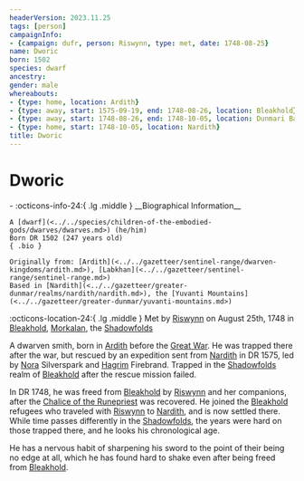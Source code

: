 ```yaml
---
headerVersion: 2023.11.25
tags: [person]
campaignInfo:
- {campaign: dufr, person: Riswynn, type: met, date: 1748-08-25}
name: Dworic
born: 1502
species: dwarf
ancestry:
gender: male
whereabouts:
- {type: home, location: Ardith}
- {type: away, start: 1575-09-19, end: 1748-08-26, location: Bleakhold}
- {type: away, start: 1748-08-26, end: 1748-10-05, location: Dunmari Basin}
- {type: home, start: 1748-10-05, location: Nardith}
title: Dworic
---
```

# Dworic
<div class="grid cards ext-narrow-margin ext-one-column" markdown>
- :octicons-info-24:{ .lg .middle } __Biographical Information__

    A [dwarf](<../../species/children-of-the-embodied-gods/dwarves/dwarves.md>) (he/him)  
    Born DR 1502 (247 years old)  
    { .bio }

    Originally from: [Ardith](<../../gazetteer/sentinel-range/dwarven-kingdoms/ardith.md>), [Labkhan](<../../gazetteer/sentinel-range/sentinel-range.md>)
    Based in [Nardith](<../../gazetteer/greater-dunmar/realms/nardith/nardith.md>), the [Yuvanti Mountains](<../../gazetteer/greater-dunmar/yuvanti-mountains.md>)
</div>



:octicons-location-24:{ .lg .middle } Met by [Riswynn](<../pcs/dunmar-fellowship/riswynn.md>) on August 25th, 1748 in [Bleakhold](<../../cosmology/multiverse/echo-realms/shadowfolds/bleakhold.md>), [Morkalan](<../../cosmology/multiverse/echo-realms/shadowfolds/morkalan.md>), the [Shadowfolds](<../../cosmology/multiverse/echo-realms/shadowfolds/shadowfolds.md>)  


A dwarven smith, born in [Ardith](<../../gazetteer/sentinel-range/dwarven-kingdoms/ardith.md>) before the [Great War](<../../events/1500s/great-war.md>). He was trapped there after the war, but rescued by an expedition sent from [Nardith](<../../gazetteer/greater-dunmar/realms/nardith/nardith.md>) in DR 1575, led by [Nora](<./nora-silverspark.md>) Silverspark and [Hagrim](<./hagrim.md>) Firebrand. Trapped in the [Shadowfolds](<../../cosmology/multiverse/echo-realms/shadowfolds/shadowfolds.md>) realm of [Bleakhold](<../../cosmology/multiverse/echo-realms/shadowfolds/bleakhold.md>) after the rescue mission failed. 

In DR 1748, he was freed from [Bleakhold](<../../cosmology/multiverse/echo-realms/shadowfolds/bleakhold.md>) by [Riswynn](<../pcs/dunmar-fellowship/riswynn.md>) and her companions, after the [Chalice of the Runepriest](<../../things/artifacts-of-power/chalice-of-the-runepriest.md>) was recovered. He joined the [Bleakhold](<../../cosmology/multiverse/echo-realms/shadowfolds/bleakhold.md>) refugees who traveled with [Riswynn](<../pcs/dunmar-fellowship/riswynn.md>) to [Nardith](<../../gazetteer/greater-dunmar/realms/nardith/nardith.md>), and is now settled there. While time passes differently in the [Shadowfolds](<../../cosmology/multiverse/echo-realms/shadowfolds/shadowfolds.md>), the years were hard on those trapped there, and he looks his chronological age. 

He has a nervous habit of sharpening his sword to the point of their being no edge at all, which he has found hard to shake even after being freed from [Bleakhold](<../../cosmology/multiverse/echo-realms/shadowfolds/bleakhold.md>). 

